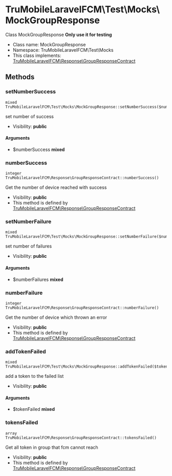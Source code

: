 TruMobileLaravelFCM\Test\Mocks\MockGroupResponse
===============

Class MockGroupResponse **Only use it for testing**




* Class name: MockGroupResponse
* Namespace: TruMobileLaravelFCM\Test\Mocks
* This class implements: [TruMobileLaravelFCM\Response\GroupResponseContract](TruMobileLaravelFCM-Response-GroupResponseContract.md)






Methods
-------


### setNumberSuccess

    mixed TruMobileLaravelFCM\Test\Mocks\MockGroupResponse::setNumberSuccess($numberSuccess)

set number of success



* Visibility: **public**


#### Arguments
* $numberSuccess **mixed**



### numberSuccess

    integer TruMobileLaravelFCM\Response\GroupResponseContract::numberSuccess()

Get the number of device reached with success



* Visibility: **public**
* This method is defined by [TruMobileLaravelFCM\Response\GroupResponseContract](TruMobileLaravelFCM-Response-GroupResponseContract.md)




### setNumberFailure

    mixed TruMobileLaravelFCM\Test\Mocks\MockGroupResponse::setNumberFailure($numberFailures)

set number of failures



* Visibility: **public**


#### Arguments
* $numberFailures **mixed**



### numberFailure

    integer TruMobileLaravelFCM\Response\GroupResponseContract::numberFailure()

Get the number of device which thrown an error



* Visibility: **public**
* This method is defined by [TruMobileLaravelFCM\Response\GroupResponseContract](TruMobileLaravelFCM-Response-GroupResponseContract.md)




### addTokenFailed

    mixed TruMobileLaravelFCM\Test\Mocks\MockGroupResponse::addTokenFailed($tokenFailed)

add a token to the failed list



* Visibility: **public**


#### Arguments
* $tokenFailed **mixed**



### tokensFailed

    array TruMobileLaravelFCM\Response\GroupResponseContract::tokensFailed()

Get all token in group that fcm cannot reach



* Visibility: **public**
* This method is defined by [TruMobileLaravelFCM\Response\GroupResponseContract](TruMobileLaravelFCM-Response-GroupResponseContract.md)



